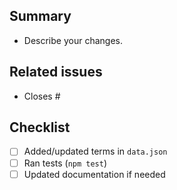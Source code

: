 ## Summary
- Describe your changes.

## Related issues
- Closes #<issue-number>

## Checklist
- [ ] Added/updated terms in `data.json`
- [ ] Ran tests (`npm test`)
- [ ] Updated documentation if needed
